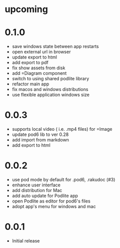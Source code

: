# upcoming

# 0.1.0
- save windows state between app restarts
- open external url in browser
- update export to html
- add export to pdf
- fix show assets from disk
- add =Diagram component
- switch to using shared podlite library
- refactor main app
- fix macos and windows distributions
- use flexible application windows size

# 0.0.3
 - supports local video ( i.e. .mp4 files) for =Image
 - update pod6 lib to ver 0.28
 - add import from markdown
 - add  export to html

# 0.0.2
- use pod mode by default for .pod6, .rakudoc (#3)
- enhance user interface
- add distribution for Mac
- add auto update for Podlite app
- open Podlite as editor for pod6's files
- adopt app's menu for windows and mac

# 0.0.1
- Initial release 